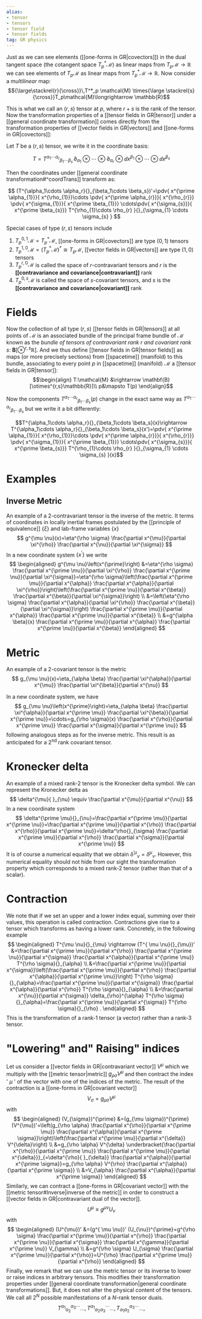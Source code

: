 ```yaml
---
alias:
- tensor
- tensors
- tensor field
- tensor fields
tag: GR physics
---
```

Just as we can see elements ([[one-forms in GR|covectors]]) in the dual tangent space (the cotangent space $T^*_p \mathcal{M}$) as linear maps from $T_p \mathcal{M}\rightarrow \mathbb{R}$ we can see elements of $T_p \mathcal{M}$ as linear maps from $T^*_p  \mathcal{M} \rightarrow \mathbb{R}$. Now consider a *multilinear* map: $${\large\stackrel{r}{\cross}}\,T^*_p \mathcal{M} \times{\large \stackrel{s}{\cross}}T_p\mathcal{M}\longrightarrow \mathbb{R}$$

This is what we call an $(r,s)$ tensor at $p$, where $r+s$ is the rank of the tensor. Now the transformation properties of a [[tensor fields in GR|tensor]] under a  [[general coordinate transformation]] comes directly from the transformation properties of [[vector fields in GR|vectors]] and [[one-forms in GR|covectors]]: 

Let $T$ be a $(r,s)$ tensor, we write it in the coordinate basis:

$$
T= T^{\alpha_1\cdots \alpha_r}{}_{\beta_1\cdots \beta_s}\,\partial_{\alpha_1}\otimes\cdots \otimes\partial_{\alpha_r}\otimes \dd{x^{\beta_1}}\otimes\cdots \otimes\dd{x^{\beta_s}}
$$

Then the coordinates under [[general coordinate transformation#^coordTrans]] transform as:

$$
(T^{\alpha_1\cdots \alpha_r}{}_{\beta_1\cdots \beta_s})'=\pdv{ x^{\prime \alpha_{1}}}{ x^{\rho_{1}}}\cdots \pdv{ x^{\prime \alpha_{r}}}{ x^{\rho_{r}}}  \pdv{ x^{\sigma_{1}}}{ x^{\prime \beta_{1}}} \cdots\pdv{ x^{\sigma_{s}}}{ x^{\prime \beta_{s}}}  T^{\rho_{1}\cdots \rho_{r} }{}_{\sigma_{1} \cdots \sigma_{s} }
$$


Special cases of type $(r, s)$ tensors include
1. $T_{p}^{0,1} \mathcal{M}=T_{p}^{*} \mathcal{M}$, [[one-forms in GR|covectors]] are type $(0,1)$ tensors
2. $T_{p}^{1,0} \mathcal{M}=\left(T_{p}^{*} \mathcal{M}\right)^{*} \cong T_{p} \mathcal{M}$, [[vector fields in GR|vectors]] are type $(1,0)$ tensors
3. $T_{p}^{r, 0} \mathcal{M}$ is called the space of $r$-contravariant tensors and $r$ is the **[[contravariance and covariance|contravariant]]** rank
4.  $T_{p}^{0, s} \mathcal{M}$ is called the space of $s$-covariant tensors, and $s$ is the **[[contravariance and covariance|covariant]]** rank


# Fields

 Now the collection of all type $(r,s)$ [[tensor fields in GR|tensors]] at all points of $\mathcal{M}$ is an associated bundle of the principal frame bundle of $\mathcal{M}$ known as the *bundle of tensors of contravariant rank $r$ and covariant rank $s$*: $\mathbf{B}[\otimes^{r,s}\mathbb{R}]$. And we thus define  [[tensor fields in GR|tensor fields]] as maps (or more precisely sections) from [[spacetime]] (manifold) to this bundle, associating to every point $p$ in [[spacetime]] (manifold) $\mathcal{M}$ a [[tensor fields in GR|tensor]]:
$$\begin{align}
T:\mathcal{M} &\rightarrow \mathbf{B}[\otimes^{r,s}\mathbb{R}]\\
p&\mapsto T(p)
\end{align}$$

Now the components $T^{\alpha_1\cdots \alpha_r}{}_{\beta_1\cdots \beta_s}(p)$ change in the exact same way as $T^{\alpha_1\cdots \alpha_r}{}_{\beta_1\cdots \beta_s}$ but we write it a bit differently:

$$T^{\alpha_1\cdots \alpha_r}{}_{\beta_1\cdots \beta_s}(x)\rightarrow T^{\alpha_1\cdots \alpha_r}{}_{\beta_1\cdots \beta_s}(x')=\pdv{ x^{\prime \alpha_{1}}}{ x^{\rho_{1}}}\cdots \pdv{ x^{\prime \alpha_{r}}}{ x^{\rho_{r}}}  \pdv{ x^{\sigma_{1}}}{ x^{\prime \beta_{1}}} \cdots\pdv{ x^{\sigma_{s}}}{ x^{\prime \beta_{s}}}  T^{\rho_{1}\cdots \rho_{r} }{}_{\sigma_{1} \cdots \sigma_{s} }(x)$$

# Examples

## Inverse Metric

An example of a 2-contravariant  tensor is the inverse of the metric. It terms of coordinates in locally inertial frames postulated by the [[principle of equivalence]] $\{\xi\}$ and lab-frame variables $\{x\}$
$$
g^{\mu \nu}(x)=\eta^{\rho \sigma} \frac{\partial x^{\mu}}{\partial \xi^{\rho}} \frac{\partial x^{\nu}}{\partial \xi^{\sigma}}
$$
In a new coordinate system $\left\{x^{\prime}\right\}$ we write
$$
\begin{aligned}
g^{\mu \nu}\left(x^{\prime}\right) &=\eta^{\rho \sigma} \frac{\partial x^{\prime \mu}}{\partial \xi^{\rho}} \frac{\partial x^{\prime \nu}}{\partial \xi^{\sigma}}=\eta^{\rho \sigma}\left(\frac{\partial x^{\prime \mu}}{\partial x^{\alpha}} \frac{\partial x^{\alpha}}{\partial \xi^{\rho}}\right)\left(\frac{\partial x^{\prime \nu}}{\partial x^{\beta}} \frac{\partial x^{\beta}}{\partial \xi^{\sigma}}\right) \\
&=\left(\eta^{\rho \sigma} \frac{\partial x^{\alpha}}{\partial \xi^{\rho}} \frac{\partial x^{\beta}}{\partial \xi^{\sigma}}\right) \frac{\partial x^{\prime \mu}}{\partial x^{\alpha}} \frac{\partial x^{\prime \nu}}{\partial x^{\beta}} \\
&=g^{\alpha \beta}(x) \frac{\partial x^{\prime \mu}}{\partial x^{\alpha}} \frac{\partial x^{\prime \nu}}{\partial x^{\beta}}
\end{aligned}
$$

# Metric
An example of a 2-covariant  tensor is the metric
$$
g_{\mu \nu}(x)=\eta_{\alpha \beta} \frac{\partial \xi^{\alpha}}{\partial x^{\mu}} \frac{\partial \xi^{\beta}}{\partial x^{\nu}}
$$



In a new coordinate system, we have
$$
g_{\mu \nu}\left(x^{\prime}\right)=\eta_{\alpha \beta} \frac{\partial \xi^{\alpha}}{\partial x^{\prime \mu}} \frac{\partial \xi^{\beta}}{\partial x^{\prime \nu}}=\cdots=g_{\rho \sigma}(x) \frac{\partial x^{\rho}}{\partial x^{\prime \mu}} \frac{\partial x^{\sigma}}{\partial x^{\prime \nu}}
$$
following analogous steps as for the inverse metric. This result is as anticipated for a $2^{\text {nd }}$ rank covariant tensor.


# Kronecker delta
An example of a mixed rank-2 tensor is the Kronecker delta symbol. We can represent the Kronecker delta as
$$
\delta^{\mu}{ }_{\nu} \equiv \frac{\partial x^{\mu}}{\partial x^{\nu}}
$$
In a new coordinate system
$$
\delta^{\prime \mu}{}_{\nu}=\frac{\partial x^{\prime \mu}}{\partial x^{\prime \nu}}=\frac{\partial x^{\prime \mu}}{\partial x^{\rho}} \frac{\partial x^{\rho}}{\partial x^{\prime \nu}}=\delta^\rho{}_{\sigma} \frac{\partial x^{\prime \mu}}{\partial x^{\rho}} \frac{\partial x^{\sigma}}{\partial x^{\prime \nu}}
$$
It is of course a numerical equality that we obtain ${\delta^{\prime \mu}}_{\nu}=\delta^\mu{}_{\nu} .$ However, this numerical equality should not hide from our sight the transformation property which corresponds to a mixed rank-2 tensor (rather than that of a scalar).


# Contraction

We note that if we set an upper and a lower index equal, summing over their values, this operation is called contraction. Contractions give rise to a tensor which transforms as having a lower rank. Concretely, in the following example
$$
\begin{aligned}
T^{\mu \nu}{}_{\mu} \rightarrow (T^{ \mu \nu}{}_{\mu})' &=\frac{\partial x^{\prime \mu}}{\partial x^{\rho}} \frac{\partial x^{\prime \nu}}{\partial x^{\sigma}} \frac{\partial x^{\alpha}}{\partial x^{\prime \mu}} T^{\rho \sigma}{}_{\alpha} \\
&=\frac{\partial x^{\prime \nu}}{\partial x^{\sigma}}\left(\frac{\partial x^{\prime \mu}}{\partial x^{\rho}} \frac{\partial x^{\alpha}}{\partial x^{\prime \mu}}\right) T^{\rho \sigma}{}_{\alpha}=\frac{\partial x^{\prime \nu}}{\partial x^{\sigma}} \frac{\partial x^{\alpha}}{\partial x^{\rho}} T^{\rho \sigma}{}_{\alpha} \\
&=\frac{\partial x^{\nu}}{\partial x^{\sigma}} \delta_{\rho}^{\alpha} T^{\rho \sigma}{}_{\alpha}=\frac{\partial x^{\prime \nu}}{\partial x^{\sigma}} T^{\rho \sigma}{}_{\rho} .
\end{aligned}
$$
This is the transformation of a rank-1 tensor (a vector) rather than a rank-3 tensor.

# "Lowering" and" Raising" indices
Let us consider a [[vector fields in GR|contravariant vector]] $V^{\mu}$ which we multiply with the [[metric tensor|metric]] $g_{\rho \sigma} V^{\mu}$ and then contract the index ' $\mu$ ' of the vector with one of the indices of the metric. The result of the contraction is a [[one-forms in GR|covariant vector]]
$$
V_{\sigma}=g_{\mu \sigma} V^{\mu}
$$
with
$$
\begin{aligned}
(V_{\sigma})^{\prime} &=(g_{\mu \sigma})^{\prime} (V^{\mu})'=\left(g_{\rho \alpha} \frac{\partial x^{\rho}}{\partial x^{\prime \mu}} \frac{\partial x^{\alpha}}{\partial x^{\prime \sigma}}\right)\left(\frac{\partial x^{\prime \mu}}{\partial x^{\delta}} V^{\delta}\right) \\
&=g_{\rho \alpha} V^{\delta} \underbracket{\frac{\partial x^{\rho}}{\partial x^{\prime \mu}} \frac{\partial x^{\prime \mu}}{\partial x^{\delta}}}_{=\delta^{\rho}{ }_{\delta}} \frac{\partial x^{\alpha}}{\partial x^{\prime \sigma}}=g_{\rho \alpha} V^{\rho} \frac{\partial x^{\alpha}}{\partial x^{\prime \sigma}} \\
&=V_{\alpha} \frac{\partial x^{\alpha}}{\partial x^{\prime \sigma}}
\end{aligned}
$$
Similarly, we can contract a [[one-forms in GR|covariant vector]] with the [[metric tensor#Inverse|inverse of the metric]] in order to construct a [[vector fields in GR|contravariant  dual of the vector]].
$$
U^{\mu} \equiv g^{\mu \nu} U_{\nu}
$$
with
$$
\begin{aligned}
(U^{\mu})' &=(g^{ \mu \nu})' (U_{\nu})^{\prime}=g^{\rho \sigma} \frac{\partial x^{\prime \mu}}{\partial x^{\rho}} \frac{\partial x^{\prime \nu}}{\partial x^{\sigma}} \frac{\partial x^{\gamma}}{\partial x^{\prime \nu}} V_{\gamma} \\
&=g^{\rho \sigma} U_{\sigma} \frac{\partial x^{\prime \mu}}{\partial x^{\rho}}=U^{\rho} \frac{\partial x^{\prime \mu}}{\partial x^{\rho}}
\end{aligned}
$$
Finally, we remark that we can use the metric tensor or its inverse to lower or raise indices in arbitrary tensors. This modifies their transformation properties under [[general coordinate transformation|general coordinate transformations]]. But, it does not alter the physical content of the tensors. We call all $2^{N}$ possible manifestations of a $N$-rank tensor duals.
$$
T^{\alpha_{1}}{}_{\alpha_{2}}{}^{ \alpha_{3} \cdots} {}_{\cdots}, T^{\alpha_{1}}{}_{\alpha_{2}}{}_{ \alpha_{3}}{}^{ \cdots} {}_{\cdots},T_{\alpha_{1}}{}_{\alpha_{2}}{}^{ \alpha_{3} \cdots} {}_{\cdots},
$$